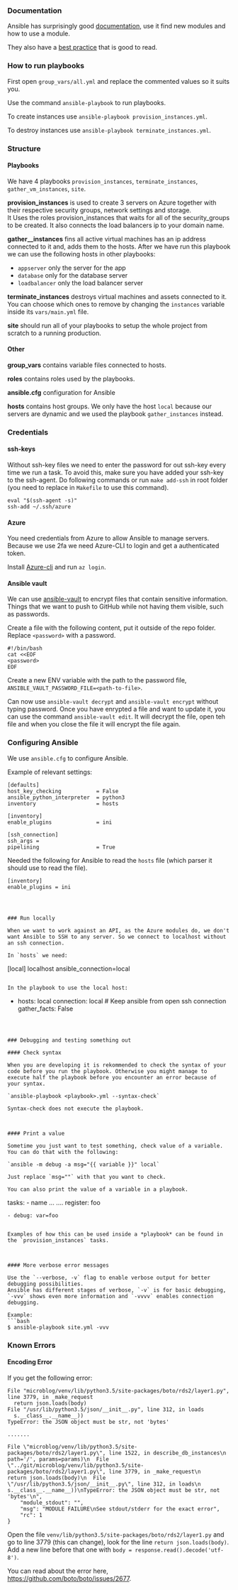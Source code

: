 
### Documentation

Ansible has surprisingly good [documentation](https://docs.ansible.com/ansible/latest/), use it find new modules and how to use a module.

They also have a [best practice](https://docs.ansible.com/ansible/latest/user_guide/playbooks_best_practices.html) that is good to read.



### How to run playbooks

First open `group_vars/all.yml` and replace the commented values so it suits you.

Use the command `ansible-playbook` to run playbooks.

To create instances use `ansible-playbook provision_instances.yml`.

To destroy instances use `ansible-playbook terminate_instances.yml`.



### Structure

#### Playbooks

We have 4 playbooks `provision_instances`, `terminate_instances`, `gather_vm_instances`, `site`.

**provision_instances** is used to create 3 servers on Azure together with their respective security groups, network settings and storage.   
It Uses the roles provision_instances that waits for all of the security_groups to be created. It also connects the load balancers ip to your domain name.

**gather__instances** fins all active virtual machines has an ip address connected to it and, adds them to the hosts. After we have run this playbook we can use the following hosts in other playbooks: 
- `appserver` only the server for the app
- `database` only for the database server
- `loadbalancer` only the load balancer server

**terminate_instances** destroys virtual machines and assets connected to it. You can choose which ones to remove by changing the `instances` variable inside its `vars/main.yml` file.

**site** should run all of your playbooks to setup the whole project from scratch to a running production.



#### Other

**group_vars** contains variable files connected to hosts.

**roles** contains roles used by the playbooks.

**ansible.cfg** configuration for Ansible

**hosts** contains host groups. We only have the host `local` because our servers are dynamic and we used the playbook `gather_instances` instead.



### Credentials

#### ssh-keys
Without ssh-key files we need to enter the password for out ssh-key every time we run a task. To avoid this, make sure you have added your ssh-key to the ssh-agent. Do following commands or run `make add-ssh` in root folder (you need to replace <path-to-ssh-key> in `Makefile` to use this command).

```
eval "$(ssh-agent -s)"
ssh-add ~/.ssh/azure
```



#### Azure

You need credentials from Azure to allow Ansible to manage servers. Because we use 2fa we need Azure-CLI to login and get a authenticated token.

Install [Azure-cli](https://learn.microsoft.com/sv-se/cli/azure/install-azure-cli-linux?pivots=apt) and run `az login`.



#### Ansible vault

We can use [ansible-vault](https://docs.ansible.com/ansible/latest/user_guide/vault.html) to encrypt files that contain sensitive information. Things that we want to push to GitHub while not having them visible, such as passwords.

Create a file with the following content, put it outside of the repo folder. Replace `<password>` with a password.

```
#!/bin/bash
cat <<EOF
<password>
EOF
```

Create a new ENV variable with the path to the password file, `ANSIBLE_VAULT_PASSWORD_FILE=<path-to-file>`.

Can now use `ansible-vault decrypt` and `ansible-vault encrypt` without typing password. Once you have enrypted a file and want to update it, you can use the command `ansible-vault edit`. It will decrypt the file, open teh file and when you close the file it will encrypt the file again.



### Configuring Ansible

We use `ansible.cfg` to configure Ansible.

Example of relevant settings:

```
[defaults]
host_key_checking           = False
ansible_python_interpreter  = python3
inventory                   = hosts

[inventory]
enable_plugins              = ini

[ssh_connection]
ssh_args =
pipelining                  = True
```

Needed the following for Ansible to read the `hosts` file (which parser it should use to read the file).

```
[inventory]
enable_plugins = ini
```

```



### Run locally

When we want to work against an API, as the Azure modules do, we don't want Ansible to SSH to any server. So we connect to localhost without an ssh connection.

In `hosts` we need:

```
[local]
localhost ansible_connection=local
```

In the playbook to use the local host:

```
-   hosts: local
    connection: local # Keep ansible from open ssh connection
    gather_facts: False
```



### Debugging and testing something out

#### Check syntax

When you are developing it is rekommended to check the syntax of your code before you run the playbook. Otherwise you might manage to execute half the playbook before you encounter an error because of your syntax.

`ansible-playbook <playbook>.yml --syntax-check`

Syntax-check does not execute the playbook.



#### Print a value

Sometime you just want to test something, check value of a variable. You can do that with the following:

`ansible -m debug -a msg="{{ variable }}" local`

Just replace `msg=""` with that you want to check.

You can also print the value of a variable in a playbook.

```
tasks:
    - name ...
        ....
      register: foo

    - debug: var=foo
```

Examples of how this can be used inside a *playbook* can be found in the `provision_instances` tasks.



#### More verbose error messages

Use the `--verbose, -v` flag to enable verbose output for better debugging possibilities.   
Ansible has different stages of verbose, `-v` is for basic debugging, `-vvv` shows even more information and `-vvvv` enables connection debugging.

Example:
```bash
$ ansible-playbook site.yml -vvv
```



### Known Errors

#### Encoding Error

If you get the following error:

```
File "microblog/venv/lib/python3.5/site-packages/boto/rds2/layer1.py", line 3779, in _make_request
  return json.loads(body)
File "/usr/lib/python3.5/json/__init__.py", line 312, in loads
  s.__class__.__name__))
TypeError: the JSON object must be str, not 'bytes'

.......

File \"microblog/venv/lib/python3.5/site-packages/boto/rds2/layer1.py\", line 1522, in describe_db_instances\n    path='/', params=params)\n  File \"../git/microblog/venv/lib/python3.5/site-packages/boto/rds2/layer1.py\", line 3779, in _make_request\n    return json.loads(body)\n  File \"/usr/lib/python3.5/json/__init__.py\", line 312, in loads\n    s.__class__.__name__))\nTypeError: the JSON object must be str, not 'bytes'\n",
    "module_stdout": "",
    "msg": "MODULE FAILURE\nSee stdout/stderr for the exact error",
    "rc": 1
}
```

Open the file `venv/lib/python3.5/site-packages/boto/rds2/layer1.py` and go to line 3779 (this can change), look for the line `return json.loads(body)`. Add a new line before that one with `body = response.read().decode('utf-8')`.

You can read about the error here, https://github.com/boto/boto/issues/2677.
